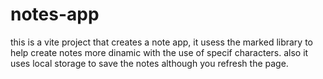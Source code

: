 # notes-app
this is a vite project that creates a note app, it usess the marked library to help create notes more dinamic with the use of specif characters. also it uses local storage to save the notes although you refresh the page.
